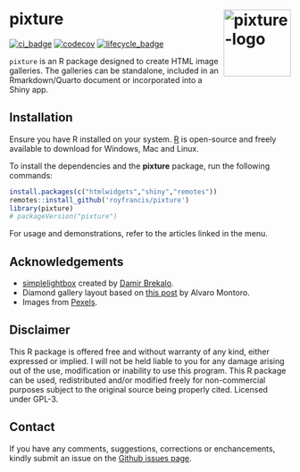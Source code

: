 # pixture <img src="logo.webp" alt="pixture-logo" style="width:120px;float:right;" align="right" />

[![ci_badge](https://github.com/royfrancis/pixture/workflows/r-cmd-check/badge.svg)](https://github.com/royfrancis/pixture/actions?workflow=r-cmd-check) [![codecov](https://codecov.io/gh/royfrancis/pixture/branch/main/graph/badge.svg?token=4DOQ8HNQFK)](https://app.codecov.io/gh/royfrancis/pixture/) [![lifecycle_badge](https://lifecycle.r-lib.org/articles/figures/lifecycle-experimental.svg)](https://lifecycle.r-lib.org/articles/stages.html#experimental)

`pixture` is an R package designed to create HTML image galleries. The galleries can be standalone, included in an Rmarkdown/Quarto document or incorporated into a Shiny app.

## Installation  

Ensure you have R installed on your system. [R](https://www.r-project.org/) is open-source and freely available to download for Windows, Mac and Linux.

To install the dependencies and the **pixture** package, run the following commands:

```r
install.packages(c("htmlwidgets","shiny","remotes"))
remotes::install_github('royfrancis/pixture')
library(pixture)
# packageVersion("pixture")
```

For usage and demonstrations, refer to the articles linked in the menu.

## Acknowledgements

- [simplelightbox](https://github.com/dbrekalo/simpleLightbox) created by [Damir Brekalo](https://dbrekalo.github.io/simpleLightbox/).
- Diamond gallery layout based on [this post](https://dev.to/alvaromontoro/creating-an-interactive-image-gallery-with-html-and-css-35pi) by Alvaro Montoro. 
- Images from [Pexels](https://www.pexels.com/).

## Disclaimer

This R package is offered free and without warranty of any kind, either expressed or implied. I will not be held liable to you for any damage arising out of the use, modification or inability to use this program. This R package can be used, redistributed and/or modified freely for non-commercial purposes subject to the original source being properly cited. Licensed under GPL-3.

## Contact

If you have any comments, suggestions, corrections or enchancements, kindly submit an issue on the [Github issues page](https://github.com/royfrancis/pixture/issues).
